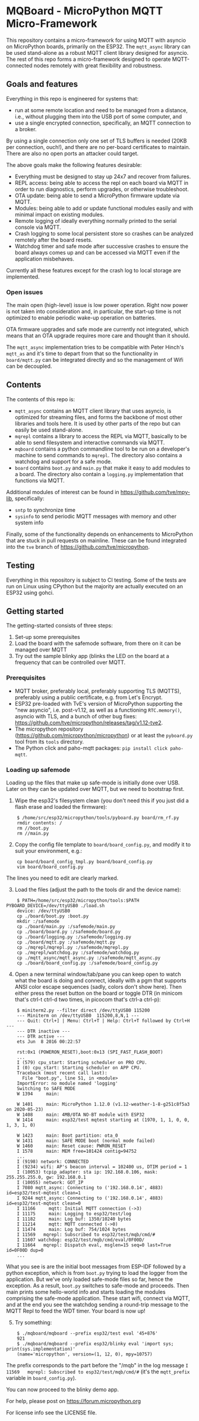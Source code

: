 # MQBoard - MicroPython MQTT Micro-Framework

This repository contains a micro-framework for using MQTT with asyncio on MicroPython boards,
primarily on the ESP32. The `mqtt_async` library can be used stand-alone as a robust
MQTT client library designed for asyncio. The rest of this repo forms a micro-framework
designed to operate MQTT-connected nodes remotely with great flexibility and robustness.

## Goals and features

Everything in this repo is engineered for systems that:
- run at some remote location and need to be managed from a distance, i.e., without plugging
  them into the USB port of some computer, and
- use a single encrypted connection, specifically, an MQTT connection to a broker.

By using a single connection only one set of TLS buffers is needed (20KB per connection, ouch!),
and there are no per-board certificates to maintain. There are also no open ports an attacker
could target.

The above goals make the following features desirable:
- Everything must be designed to stay up 24x7 and recover from failures.
- REPL access: being able to access the repl on each board via MQTT in order to run diagnostics,
  perform upgrades, or otherwise troubleshoot.
- OTA update: being able to send a MicroPython firmware update via MQTT.
- Modules: being able to add or update functional modules easily and with minimal impact
  on existing modules.
- Remote logging of ideally everything normally printed to the serial console via MQTT.
- Crash logging to some local persistent store so crashes can be analyzed remotely after the board
  resets.
- Watchdog timer and safe mode after successive crashes to ensure the board always
  comes up and can be accessed via MQTT even if the application misbehaves.

Currently all these features except for the crash log to local storage are implemented.

### Open issues

The main open (high-level) issue is low power operation. Right now power is not taken into
consideration and, in particular, the start-up time is not optimized to enable periodic wake-up
operation on batteries.

OTA firmware upgrades and safe mode are currently not integrated, which means that an OTA upgrade
requires more care and thought than it should.

The `mqtt_async` implementation tries to be compatible with Peter Hinch's `mqtt_as` and it's time to
depart from that so the functionality in `board/mqtt.py` can be integrated directly and so the
management of Wifi can be decoupled.

## Contents

The contents of this repo is:
- `mqtt_async` contains an MQTT client library that uses asyncio, is optimized for streaming files,
  and forms the backbone of most other libraries and tools here. It is used by other parts of the
  repo but can easily be used stand-alone.
- `mqrepl` contains a library to access the REPL via MQTT, basically to be able to send filesystem
  and interactive commands via MQTT.
- `mqboard` contains a python commandline tool to be run on a developer's machine to send commands
  to `mqrepl`. The directory also contains a watchdog and support for a safe mode.
- `board` contains `boot.py` and `main.py` that make it easy to add modules to a board.
  The directory also contain a `logging.py` implementation that functions via MQTT.

Additional modules of interest can be found in https://github.com/tve/mpy-lib, specifically:
- `sntp` to synchronize time
- `sysinfo` to send periodic MQTT messages with memory and other system info

Finally, some of the functionality depends on enhancements to MicroPython that are stuck
in pull requests on mainline. These can be found integrated into the `tve` branch of
https://github.com/tve/micropython.

## Testing

Everything in this repository is subject to CI testing. Some of the tests are run on Linux
using CPython but the majority are actually executed on an ESP32 using gohci.

## Getting started

The getting-started consists of three steps:
1. Set-up some prerequisites
2. Load the board with the safemode software, from there on it can be managed over MQTT
3. Try out the sample blinky app (blinks the LED on the board at a frequency that can be controlled
   over MQTT.

### Prerequisites

- MQTT broker, preferably local, preferably supporting TLS (MQTTS), preferably using a public
  certificate, e.g. from Let's Encrypt.
- ESP32 pre-loaded with TvE's version of MicroPython supporting the "new asyncio", i.e. post-v1.12, 
  as well as a functioning `RTC.memory()`, asyncio with TLS, and a bunch of other bug fixes: 
  https://github.com/tve/micropython/releases/tag/v1.12-tve2.
- The micropython repository (https://github.com/micropython/micropython) or at least the
  `pyboard.py` tool from its `tools` directory.
- The Python click and paho-mqtt packages: `pip install click paho-mqtt`.

### Loading up safemode

Loading up the files that make up safe-mode is initially done over USB. Later on they can be updated
over MQTT, but we need to bootstrap first.

1. Wipe the esp32's filesystem clean (you don't need this if you just did a flash erase and
   loaded the firmware):
```
    $ /home/src/esp32/micropython/tools/pyboard.py board/rm_rf.py
    rmdir contents: /
    rm //boot.py
    rm //main.py
```
2. Copy the config file template to `board/board_config.py`, and modify it to suit your
environment, e.g.:
```
    cp board/board_config_tmpl.py board/board_config.py
    vim board/board_config.py
```
   The lines you need to edit are clearly marked.

3. Load the files (adjust the path to the tools dir and the device name):
```
    $ PATH=/home/src/esp32/micropython/tools:$PATH PYBOARD_DEVICE=/dev/ttyUSB0 ./load.sh
    device: /dev/ttyUSB0
    cp ./board/boot.py :boot.py
    mkdir :/safemode
    cp ./board/main.py :/safemode/main.py
    cp ./board/board.py :/safemode/board.py
    cp ./board/logging.py :/safemode/logging.py
    cp ./board/mqtt.py :/safemode/mqtt.py
    cp ./mqrepl/mqrepl.py :/safemode/mqrepl.py
    cp ./mqrepl/watchdog.py :/safemode/watchdog.py
    cp ./mqtt_async/mqtt_async.py :/safemode/mqtt_async.py
    cp ./board/board_config.py :/safemode/board_config.py
```
4. Open a new terminal window/tab/pane you can keep open to watch what the board is doing and
   connect, ideally with a pgm that supports ANSI color escape sequences (sadly, colors don't show
   here). Then either press the reset button on the board or toggle DTR (in minicom that's ctrl-t
   ctrl-d two times, in picocom that's ctrl-a ctrl-p):
```
    $ miniterm2.py --filter direct /dev/ttyUSB0 115200
    --- Miniterm on /dev/ttyUSB0  115200,8,N,1 ---
    --- Quit: Ctrl+] | Menu: Ctrl+T | Help: Ctrl+T followed by Ctrl+H ---
    --- DTR inactive ---
    --- DTR active ---
    ets Jun  8 2016 00:22:57

    rst:0x1 (POWERON_RESET),boot:0x13 (SPI_FAST_FLASH_BOOT)
    ...
    I (579) cpu_start: Starting scheduler on PRO CPU.
    I (0) cpu_start: Starting scheduler on APP CPU.
    Traceback (most recent call last):
      File "boot.py", line 51, in <module>
    ImportError: no module named 'logging'
    Switching to SAFE MODE
    W 1394     main:

    W 1401     main: MicroPython 1.12.0 (v1.12-weather-1-8-g251c8f5a3 on 2020-05-23)
    W 1408     main: 4MB/OTA NO-BT module with ESP32
    W 1414     main: esp32/test mqtest starting at (1970, 1, 1, 0, 0, 1, 3, 1, 0)

    W 1423     main: Boot partition: ota_0
    W 1431     main: SAFE MODE boot (normal mode failed)
    W 1460     main: Reset cause: PWRON_RESET
    I 1578     main: MEM free=101424 contig=94752
    ...
    I (9198) network: CONNECTED
    I (9234) wifi: AP's beacon interval = 102400 us, DTIM period = 1
    I (10053) tcpip_adapter: sta ip: 192.168.0.106, mask: 255.255.255.0, gw: 192.168.0.1
    I (10055) network: GOT_IP
    I 7080 mqtt_async: Connecting to ('192.168.0.14', 4883) id=esp32/test-mqtest clean=1
    I 9244 mqtt_async: Connecting to ('192.168.0.14', 4883) id=esp32/test-mqtest clean=0
    I 11166     mqtt: Initial MQTT connection (->3)
    I 11175     main: Logging to esp32/test/log
    I 11182     main: Log buf: 1350/10240 bytes
    I 11214     mqtt: MQTT connected (->0)
    I 11474     main: Log buf: 754/1024 bytes
    I 11569   mqrepl: Subscribed to esp32/test/mqb/cmd/#
    I 11607 watchdog: esp32/test/mqb/cmd/eval/0F00D/
    I 11664   mqrepl: Dispatch eval, msglen=15 seq=0 last=True id=0F00D dup=0
    ...
```
   What you see is are the initial boot messages from ESP-IDF followed by a python exception,
   which is from `boot.py` trying to load the logger from the application. But we've only loaded
   safe-mode files so far, hence the exception. As a result, `boot.py` switches to safe-mode and
   proceeds. Then main prints some hello-world info and starts loading the modules comprising
   the safe-mode application. These start wifi, connect via MQTT, and at the end you see the
   watchdog sending a round-trip message to the MQTT Repl to feed the WDT timer. Your board is
   now up!

5. Try something:
```
    $ ./mqboard/mqboard --prefix esp32/test eval '45+876'
    921
    $ ./mqboard/mqboard --prefix esp32/blinky eval 'import sys; print(sys.implementation)'
    (name='micropython', version=(1, 12, 0), mpy=10757)
```
   The prefix corresponds to the part before the "/mqb" in the log message `I 11569   mqrepl:
   Subscribed to esp32/test/mqb/cmd/#` (it's the `mqtt_prefix` variable in `board_config.py`).

You can now proceed to the blinky demo app.


For help, please post on https://forum.micropython.org 

For license info see the LICENSE file.
